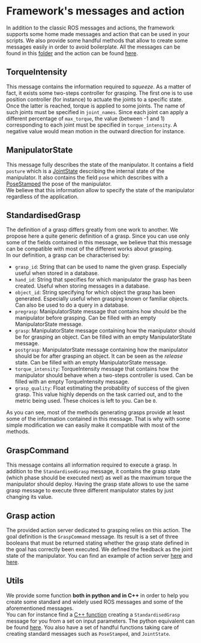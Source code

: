 # Framework's messages and action
In addition to the classic ROS messages and actions, the framework supports some home made messages and action that can be used in your scripts. We also provide some handful methods that allow to create some messages easily in order to avoid boilerplate. All the messages can be found in this [folder](???) and the action can be found [here](???).

## TorqueIntensity
This message contains the information required to *squeeze*. As a matter of fact, it exists some two-steps controller for grasping. The first one is to use position controller (for instance) to actuate the joints to a specific state. Once the latter is reached, torque is applied to some joints. The name of such joints must be specified in `joint_names`. Since each joint can apply a different percentage of `max_torque`, the value (between -1 and 1) corresponding to each joint must be specified in `torque_intensity`. A negative value would mean motion in the outward direction for instance.

## ManipulatorState
This message fully describes the state of the manipulator. It contains a field `posture` which is a [JointState](http://docs.ros.org/melodic/api/sensor_msgs/html/msg/JointState.html) describing the internal state of the manipulator. It also contains the field `pose` which describes with a [PoseStamped](http://docs.ros.org/melodic/api/geometry_msgs/html/msg/PoseStamped.html) the pose of the manipulator. <br/>
We believe that this information allow to specify the state of the manipulator regardless of the application.

## StandardisedGrasp
The definition of a grasp differs greatly from one work to another. We propose here a quite generic definition of a grasp. Since you can use only some of the fields contained in this message, we believe that this message can be compatible with most of the different works about grasping. <br/>
In our definition, a grasp can be characterised by:
* `grasp_id`: String that can be used to name the given grasp. Especially useful when stored in a database.
* `hand_id`: String that specifies for which manipulator the grasp has been created. Useful when storing messages in a database.
* `object_id`: String specifying for which object the grasp has been generated. Especially useful when grasping known  or familiar objects. Can also be used to do a query in a database.
* `pregrasp`: ManipulatorState message that contains how should be the manipulator before grasping. Can be filled with an empty ManipulatorState message.
* `grasp`: ManipulatorState message containing how the manipulator should be for grasping an object. Can be filled with an empty ManipulatorState message.
* `postgrasp`: ManipulatorState message containing how the manipulator should be for after grasping an object. It can be seen as the *release* state. Can be filled with an empty ManipulatorState message.
* `torque_intensity`: TorqueIntensity message that contains how the manipulator should behave when a two-steps controller is used. Can be filled with an empty TorqueIntensity message.
* `grasp_quality`: Float estimating the probability of success of the given grasp. This value highly depends on the task carried out, and to the metric being used. These choices is left to you. Can be `0`.

As you can see, most of the methods generating grasps provide at least some of the information contained in this message. That is why with some simple modification we can easily make it compatible with most of the methods.

## GraspCommand
This message contains all information required to execute a grasp. In addition to the `StandardisedGrasp` message, it contains the grasp state (which phase should be executed next) as well as the maximum torque the manipulator should deploy. Having the grasp state allows to use the same grasp message to execute three different manipulator states by just changing its value.

## Grasp action
The provided action server dedicated to grasping relies on this action. The goal definition is the `GraspCommand` message. Its result is a set of three booleans that must be returned stating whether the grasp state defined in the goal has correctly been executed. We defined the feedback as the joint state of the manipulator. You can find an example of action server [here](https://github.com/shadow-robot/modular_benchmarking_framework/blob/kinetic-devel/modular_framework_core/nodes/moveit_grasp_action_server.cpp) and [here](https://github.com/ARQ-CRISP/EZGripper/blob/master/ezgripper_driver/nodes/ezgripper_controller.py).

## Utils
We provide some function **both in python and in C++** in order to help you create some standard and widely used ROS messages and some of the aforementioned messages. <br/>
You can for instance find a [C++ function](???) creating a `StandardisedGrasp` message for you from a set on input parameters. The python equivalent can be found [here](???). You also have a set of handful functions taking care of creating standard messages such as `PoseStamped`, and `JointState`.
